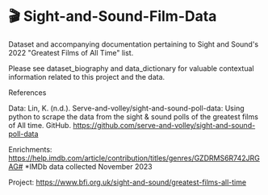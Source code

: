 # 🎬 Sight-and-Sound-Film-Data
Dataset and accompanying documentation pertaining to Sight and Sound's 2022 "Greatest Films of All Time" list.

Please see dataset_biography and data_dictionary for valuable contextual information related to this project and the data. 

References

Data: Lin, K. (n.d.). Serve-and-volley/sight-and-sound-poll-data: Using python to scrape the data from the sight &amp; sound polls of the greatest films of All time. GitHub. https://github.com/serve-and-volley/sight-and-sound-poll-data 

Enrichments: https://help.imdb.com/article/contribution/titles/genres/GZDRMS6R742JRGAG#
*IMDb data collected November 2023

Project: https://www.bfi.org.uk/sight-and-sound/greatest-films-all-time







